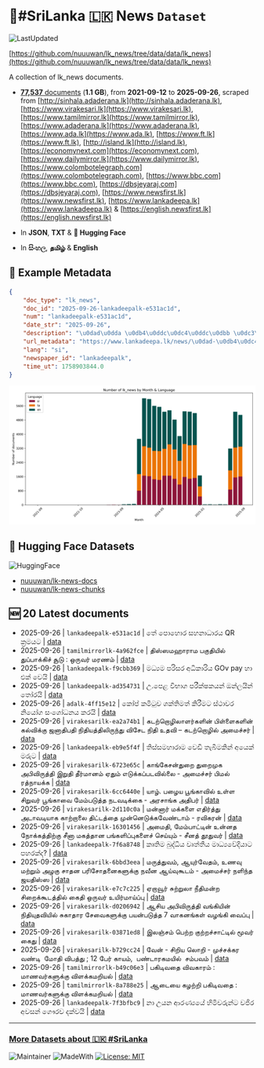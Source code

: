 # 📄#SriLanka 🇱🇰 News `Dataset`

![LastUpdated](https://img.shields.io/badge/last_updated-2025--09--26_22:06:42-green)

[https://github.com/nuuuwan/lk_news/tree/data/data/lk_news](https://github.com/nuuuwan/lk_news/tree/data/data/lk_news)

A collection of lk_news documents.

- [**77,537** documents](https://github.com/nuuuwan/lk_news/tree/data/data/lk_news) (**1.1 GB**), from **2021-09-12** to **2025-09-26**, scraped from [http://sinhala.adaderana.lk](http://sinhala.adaderana.lk), [https://www.virakesari.lk](https://www.virakesari.lk), [https://www.tamilmirror.lk](https://www.tamilmirror.lk), [https://www.adaderana.lk](https://www.adaderana.lk), [https://www.ada.lk](https://www.ada.lk), [https://www.ft.lk](https://www.ft.lk), [http://island.lk](http://island.lk), [https://economynext.com](https://economynext.com), [https://www.dailymirror.lk](https://www.dailymirror.lk), [https://www.colombotelegraph.com](https://www.colombotelegraph.com), [https://www.bbc.com](https://www.bbc.com), [https://dbsjeyaraj.com](https://dbsjeyaraj.com), [https://www.newsfirst.lk](https://www.newsfirst.lk), [https://www.lankadeepa.lk](https://www.lankadeepa.lk) & [https://english.newsfirst.lk](https://english.newsfirst.lk)

- In **JSON**, **TXT** & **🤗 Hugging Face**

- In **සිංහල**, **தமிழ்** & **English**

## 📝 Example Metadata

```json
{
    "doc_type": "lk_news",
    "doc_id": "2025-09-26-lankadeepalk-e531ac1d",
    "num": "lankadeepalk-e531ac1d",
    "date_str": "2025-09-26",
    "description": "\u0dad\u0dda \u0db4\u0ddc\u0dc4\u0ddc\u0dbb \u0dc3\u0dc4\u0db1\u0dcf\u0db0\u0dcf\u0dbb\u0dba QR \u0d9a\u0dca\u200d\u0dbb\u0db8\u0dba\u0da7",
    "url_metadata": "https://www.lankadeepa.lk/news/\u0dad-\u0db4\u0dc4\u0dbb-\u0dc3\u0dc4\u0db1\u0db0\u0dbb\u0dba-QR-\u0d9a\u0dbb\u0db8\u0dba\u0da7/101-680296",
    "lang": "si",
    "newspaper_id": "lankadeepalk",
    "time_ut": 1758903844.0
}
```

![Chart](https://raw.githubusercontent.com/nuuuwan/lk_news/refs/heads/data/data/lk_news/docs_by_month_and_lang.png)

## 🤗 Hugging Face Datasets

![HuggingFace](https://img.shields.io/badge/-HuggingFace-FDEE21?style=for-the-badge&logo=HuggingFace)

- [nuuuwan/lk-news-docs](https://huggingface.co/datasets/nuuuwan/lk-news-docs)
- [nuuuwan/lk-news-chunks](https://huggingface.co/datasets/nuuuwan/lk-news-chunks)

## 🆕 20 Latest documents

- 2025-09-26 | `lankadeepalk-e531ac1d` | තේ පොහොර සහනාධාරය QR ක්‍රමයට | [data](https://github.com/nuuuwan/lk_news/tree/data/data/lk_news/2020s/2025/2025-09-26-lankadeepalk-e531ac1d)
- 2025-09-26 | `tamilmirrorlk-4a962fce` | திஸ்ஸமஹாராம பகுதியில் துப்பாக்கிச் சூடு : ஒருவர் மரணம் | [data](https://github.com/nuuuwan/lk_news/tree/data/data/lk_news/2020s/2025/2025-09-26-tamilmirrorlk-4a962fce)
- 2025-09-26 | `lankadeepalk-f9cbb369` | මධ්‍යම පරිසර අධිකාරිය GOv pay හා එක් වෙයි | [data](https://github.com/nuuuwan/lk_news/tree/data/data/lk_news/2020s/2025/2025-09-26-lankadeepalk-f9cbb369)
- 2025-09-26 | `lankadeepalk-ad354731` | උ.පෙළ විභාග පරීක්ෂකයන් ඔන්ලයින් තෝරයි | [data](https://github.com/nuuuwan/lk_news/tree/data/data/lk_news/2020s/2025/2025-09-26-lankadeepalk-ad354731)
- 2025-09-26 | `adalk-4ff15e12` | කෝප් කමිටුව ශක්තිමත් කිරීමට ස්ථාවර නියෝග සංශෝධනය කරයි | [data](https://github.com/nuuuwan/lk_news/tree/data/data/lk_news/2020s/2025/2025-09-26-adalk-4ff15e12)
- 2025-09-26 | `virakesarilk-ea2a74b1` | கடற்றொழிலாளர்களின் பிள்ளைகளின் கல்விக்கு ஜனாதிபதி நிதியத்திலிருந்து விசேட நிதி உதவி – கடற்றொழில் அமைச்சர் | [data](https://github.com/nuuuwan/lk_news/tree/data/data/lk_news/2020s/2025/2025-09-26-virakesarilk-ea2a74b1)
- 2025-09-26 | `lankadeepalk-eb9e5f4f` | තිස්සමහාරාම වෙඩි තැබීමකින් අයෙක් මරුට | [data](https://github.com/nuuuwan/lk_news/tree/data/data/lk_news/2020s/2025/2025-09-26-lankadeepalk-eb9e5f4f)
- 2025-09-26 | `virakesarilk-6723e65c` | காங்கேசன்துறை துறைமுக அபிவிருத்தி இறுதி தீர்மானம் ஏதும் எடுக்கப்படவில்லை - அமைச்சர் பிமல் ரத்நாயக்க | [data](https://github.com/nuuuwan/lk_news/tree/data/data/lk_news/2020s/2025/2025-09-26-virakesarilk-6723e65c)
- 2025-09-26 | `virakesarilk-6cc6440e` | யாழ். பழைய பூங்காவில் உள்ள சிறுவர் பூங்காவை மேம்படுத்த நடவடிக்கை - அரசாங்க அதிபர் | [data](https://github.com/nuuuwan/lk_news/tree/data/data/lk_news/2020s/2025/2025-09-26-virakesarilk-6cc6440e)
- 2025-09-26 | `virakesarilk-2d110c0a` | மன்னார் மக்களை எதிர்த்து அடாவடியாக காற்றாலை திட்டத்தை முன்னெடுக்கவேண்டாம்  - ரவிகரன் | [data](https://github.com/nuuuwan/lk_news/tree/data/data/lk_news/2020s/2025/2025-09-26-virakesarilk-2d110c0a)
- 2025-09-26 | `virakesarilk-16301456` | அமைதி, மேம்பாட்டின் உன்னத நோக்கத்திற்கு சீனா மகத்தான பங்களிப்புகளைச் செய்யும் - சீனத் தூதுவர் | [data](https://github.com/nuuuwan/lk_news/tree/data/data/lk_news/2020s/2025/2025-09-26-virakesarilk-16301456)
- 2025-09-26 | `lankadeepalk-7f6a8748` | කෘතිම බුද්ධිය වෘත්තීය මාධ්‍යවේදියාට පහරක්ද? | [data](https://github.com/nuuuwan/lk_news/tree/data/data/lk_news/2020s/2025/2025-09-26-lankadeepalk-7f6a8748)
- 2025-09-26 | `virakesarilk-6bbd3eea` | மருத்துவம், ஆயுர்வேதம், உணவு மற்றும் அழகு சாதன பரிசோதனைகளுக்கு நவீன ஆய்வுகூடம் - அமைச்சர் நளிந்த ஜயதிஸ்ஸ | [data](https://github.com/nuuuwan/lk_news/tree/data/data/lk_news/2020s/2025/2025-09-26-virakesarilk-6bbd3eea)
- 2025-09-26 | `virakesarilk-e7c7c225` | ஏறாவூர் சுற்றுலா நீதிமன்ற சிறைக்கூடத்தில் கைதி ஒருவர் உயிர்மாய்ப்பு | [data](https://github.com/nuuuwan/lk_news/tree/data/data/lk_news/2020s/2025/2025-09-26-virakesarilk-e7c7c225)
- 2025-09-26 | `virakesarilk-d0206942` | ஆசிய அபிவிருத்தி வங்கியின் நிதியுதவியில் சுகாதார சேவைகளுக்கு பயன்படுத்த 7 வாகனங்கள் வழங்கி வைப்பு | [data](https://github.com/nuuuwan/lk_news/tree/data/data/lk_news/2020s/2025/2025-09-26-virakesarilk-d0206942)
- 2025-09-26 | `virakesarilk-03871ed8` | இலஞ்சம் பெற்ற குற்றச்சாட்டில் மூவர் கைது | [data](https://github.com/nuuuwan/lk_news/tree/data/data/lk_news/2020s/2025/2025-09-26-virakesarilk-03871ed8)
- 2025-09-26 | `virakesarilk-b729cc24` | வேன் - சிறிய லொறி - முச்சக்கர வண்டி  மோதி விபத்து ; 12 பேர் காயம்,  பண்டாரகமயில்  சம்பவம் | [data](https://github.com/nuuuwan/lk_news/tree/data/data/lk_news/2020s/2025/2025-09-26-virakesarilk-b729cc24)
- 2025-09-26 | `tamilmirrorlk-b49c06e3` | பகிடிவதை விவகாரம் : மாணவர்களுக்கு விளக்கமறியல் | [data](https://github.com/nuuuwan/lk_news/tree/data/data/lk_news/2020s/2025/2025-09-26-tamilmirrorlk-b49c06e3)
- 2025-09-26 | `tamilmirrorlk-8a788e25` | ஆடையை கழற்றி பகிடிவதை : மாணவர்களுக்கு விளக்கமறியல் | [data](https://github.com/nuuuwan/lk_news/tree/data/data/lk_news/2020s/2025/2025-09-26-tamilmirrorlk-8a788e25)
- 2025-09-26 | `lankadeepalk-7f3bfbc9` | නා උයන ආරණ්‍යයේ හිමිවරුන්ට වජිර අවසන් ගෞරව දක්වයි | [data](https://github.com/nuuuwan/lk_news/tree/data/data/lk_news/2020s/2025/2025-09-26-lankadeepalk-7f3bfbc9)

---

### [More Datasets about 🇱🇰 #SriLanka](https://github.com/nuuuwan/lk_datasets)

![Maintainer](https://img.shields.io/badge/maintainer-nuuuwan-red)
![MadeWith](https://img.shields.io/badge/made_with-python-blue)
[![License: MIT](https://img.shields.io/badge/License-MIT-yellow.svg)](https://opensource.org/licenses/MIT)
